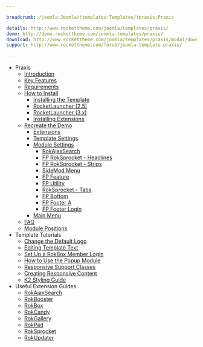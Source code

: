 ```yaml
---

breadcrumb: /joomla:Joomla/!templates:Templates/!praxis:Praxis

details: http://www.rockettheme.com/joomla/templates/praxis/
demo: http://demo.rockettheme.com/joomla-templates/praxis/
download: http://www.rockettheme.com/joomla/templates/praxis/modal/downloads
support: http://www.rockettheme.com/forum/joomla-template-praxis/

---
```


* Praxis
    * [Introduction]()
    * [Key Features](INDEX.md#key-features)
    * [Requirements](INDEX.md#requirements)
    * [How to Install](../../platform/templates.md#how-to-install)
        * [Installing the Template](../../platform/templates.md#how-to-install-a-joomla-template)
        * [RocketLauncher (2.5)](../../platform/install_joomla_25.md)
        * [RocketLauncher (3.x)](../../platform/install_joomla_3x.md)
        * [Installing Extensions](../../platform/extensions.md#how-to-install-an-extension)
    * [Recreate the Demo](demo.md)
        * [Extensions](demo.md#recommended-extensions)
        * [Template Settings](demo_override.md)
        * [Module Settings](demo.md#module-settings)
            * [RokAjaxSearch](demo_module_1.md)
            * [FP RokSprocket - Headlines](demo_module_2.md)
            * [FP RokSprocket - Strips](demo_module_3.md)
            * [SideMod Menu](demo_module_4.md)
            * [FP Feature](demo_module_5.md)
            * [FP Utility](demo_module_6.md)
            * [RokSprocket - Tabs](demo_module_7.md)
            * [FP Bottom](demo_module_8.md)
            * [FP Footer A](demo_module_9.md)
            * [FP Footer Login](demo_module_10.md)
        * [Main Menu](demo.md#menu-settings)
    * [FAQ](faq.md)
    * [Module Positions](positions.md)
* Template Tutorials
    * [Change the Default Logo](../../basic/how_to_edit_the_logo.md)
    * [Editing Template Text](../../basic/how_to_edit_template_text.md)
    * [Set Up a RokBox Member Login](../../basic/how_to_set_up_a_rokbox_member_login.md)
    * [How to Use the Popup Module](../../basic/how_to_use_popup_module.md)
    * [Responsive Support Classes](../../basic/responsive_support_classes.md)
    * [Creating Responsive Content](../../basic/creating_responsive_content.md)
    * [K2 Styling Guide](../../basic/k2_styling_guide.md)
* Useful Extension Guides
    * [RokAjaxSearch](../../extensions/rokajaxsearch/)
    * [RokBooster](../../extensions/rokbooster/)
    * [RokBox](../../extensions/rokbox/)
    * [RokCandy](../../extensions/rokcandy)
    * [RokGallery](../../extensions/rokgallery/)
    * [RokPad](../../extensions/rokpad/)
    * [RokSprocket](../../extensions/roksprocket/)
    * [RokUpdater](../../extensions/rokupdater/)